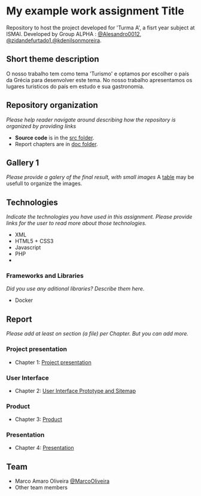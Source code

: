 # My example work assignment Title

Repository to host the project developed for 'Turma A', a fisrt year subject at ISMAI. Developed by Group ALPHA : [@Alesandro0012](https://github.com/alesandro0012), [@zidandefurtado1](https://github.com/zidanefurtado1),[@kdenilsonmoreira](https://github.com/kdenilsonmoreira).

## Short theme description

O nosso trabalho tem como tema 'Turismo' e optamos por escolher o país da Grécia para desenvolver este tema.
No nosso trabalho apresentamos os lugares turisticos do país em estudo e sua gastronomia.


## Repository organization

_Please help reader navigate around describing how the repository is organized by providing links_
* **Source code** is in the [src folder](src/).
* Report chapters are in [doc folder](doc/).

## Gallery 1

_Please provide a galery of the final result, with small images_
A [table](https://www.markdownguide.org/extended-syntax/#tables) may be usefull to organize the images.

## Technologies

_Indicate the technologies you have used in this assignment. Please provide links for the user to read more about those technologies._
* XML
* HTML5 + CSS3
* Javascript
* PHP
* 

### Frameworks and Libraries

_Did you use any aditional libraries? Describe them here._
* Docker

## Report
_Please add at least on section (a file) per Chapter. But you can add more._

### Project presentation
* Chapter 1: [Project presentation](doc/c1.md)
### User Interface 
* Chapter 2: [User Interface Prototype and Sitemap](doc/c2.md)
### Product
* Chapter 3: [Product](doc/c3.md)
### Presentation
* Chapter 4: [Presentation](doc/c4.md)

## Team
* Marco Amaro Oliveira [@MarcoOliveira](https://github.com/marcoamarooliveira)
* Other team members

